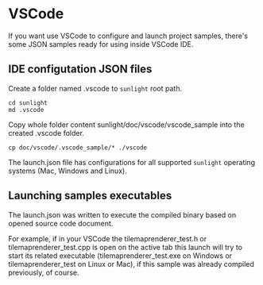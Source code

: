 # VSCode

If you want use VSCode to configure and launch project samples, there's some JSON samples ready for using inside VSCode IDE.

## IDE configutation JSON files

Create a folder named .vscode to `sunlight` root path. 

```shell
cd sunlight
md .vscode
```

Copy whole folder content sunlight/doc/vscode/vscode_sample into the created .vscode folder.


```shell
cp doc/vscode/.vscode_sample/* ./vscode
```

The launch.json file has configurations for all supported `sunlight` operating systems (Mac, Windows and Linux).

## Launching samples executables

The launch.json was written to execute the compiled binary based on opened source code document.

For example, if in your VSCode the tilemaprenderer_test.h or tilemaprenderer_test.cpp is open on the active tab this launch will try to start its related executable (tilemaprenderer_test.exe on Windows or tilemaprenderer_test on Linux or Mac), if this sample was already compiled previously, of course.
